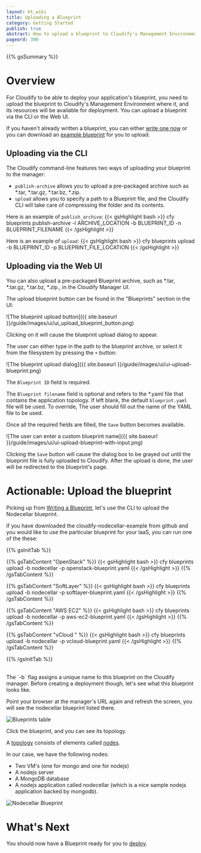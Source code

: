 ```yaml
---
layout: bt_wiki
title: Uploading a Blueprint
category: Getting Started
publish: true
abstract: How to upload a blueprint to Cloudify's Management Environment
pageord: 300
---
```

{{% gsSummary %}}

# Overview

For Cloudify to be able to deploy your application's blueprint, you need to upload the blueprint to Cloudify's Management Environment where it, and its resources will be available for deployment. You can upload a blueprint via the CLI or the Web UI.

If you haven't already written a blueprint, you can either [write one now](getting-started-write-blueprint.html) or you can download an [example blueprint](https://github.com/cloudify-cosmo/cloudify-nodecellar-example) for you to upload.

## Uploading via the CLI

The Cloudify command-line features two ways of uploading your blueprint to the manager:

 * `publish-archive` allows you to upload a pre-packaged archive such as *.tar, *.tar.gz, *.tar.bz, *.zip.
 * `upload` allows you to specify a path to a Blueprint file, and the Cloudify CLI will take care of compressing the folder and its contents.

Here is an example of `publish_archive`:
{{< gsHighlight  bash >}}
cfy blueprints publish-archive -l ARCHIVE_LOCATION -b BLUEPRINT_ID -n BLUEPRINT_FILENAME
{{< /gsHighlight >}}

Here is an example of `upload`:
{{< gsHighlight  bash >}}
cfy blueprints upload -b BLUEPRINT_ID -p BLUEPRINT_FILE_LOCATION
{{< /gsHighlight >}}


## Uploading via the Web UI

You can also upload a pre-packaged Blueprint archive, such as *.tar, *.tar.gz, *.tar.bz, *.zip., in the Cloudify Manager UI.

The upload blueprint button can be found in the "Blueprints" section in the UI:

![The blueprint upload button]({{ site.baseurl }}/guide/images/ui/ui_upload_blueprint_button.png)

Clicking on it will cause the blueprint upload dialog to appear.

The user can either type in the path to the blueprint archive, or select it from the filesystem by pressing the `+` button:

![The blueprint upload dialog]({{ site.baseurl }}/guide/images/ui/ui-upload-blueprint.png)

The `Blueprint ID` field is required.

The `Blueprint filename` field is optional and refers to the *.yaml file that contains the application topology. If left blank, the default `blueprint.yaml` file will be used. To override, The user should fill out the name of the YAML file to be used.

Once all the required fields are filled, the `Save` button becomes available.

![The user can enter a custom blueprint name]({{ site.baseurl }}/guide/images/ui/ui-upload-blueprint-with-input.png)

Clicking the `Save` button will cause the dialog box to be grayed out until the blueprint file is fully uploaded to Cloudify. After the upload is done, the user will be redirected to the blueprint's page.

# Actionable: Upload the blueprint

Picking up from [Writing a Blueprint](getting-started-write-blueprint.html), let's use the CLI to upload the Nodecellar blueprint.

If you have downloaded the cloudify-nodecellar-example from github and you would like to use the particular blueprint for your IaaS, you can run one of the these:

  {{% gsInitTab %}}

  {{% gsTabContent "OpenStack" %}}
  {{< gsHighlight  bash >}}
  cfy blueprints upload -b nodecellar -p openstack-blueprint.yaml
  {{< /gsHighlight >}}
  {{% /gsTabContent %}}

  {{% gsTabContent "SoftLayer" %}}
  {{< gsHighlight  bash >}}
  cfy blueprints upload -b nodecellar -p softlayer-blueprint.yaml
  {{< /gsHighlight >}}
  {{% /gsTabContent %}}

  {{% gsTabContent "AWS EC2" %}}
  {{< gsHighlight  bash >}}
  cfy blueprints upload -b nodecellar -p aws-ec2-blueprint.yaml
  {{< /gsHighlight >}}
  {{% /gsTabContent %}}

  {{% gsTabContent "vCloud " %}}
  {{< gsHighlight  bash >}}
  cfy blueprints upload -b nodecellar -p vcloud-blueprint.yaml
  {{< /gsHighlight >}}
  {{% /gsTabContent %}}

  {{% /gsInitTab %}}


<br/>
The `-b` flag assigns a unique name to this blueprint on the Cloudify manager. Before creating a deployment though, let's see what this blueprint looks like.

Point your browser at the manager's URL again and refresh the screen, you will see the nodecellar blueprint listed there.

  ![Blueprints table](images/guide/quickstart/blueprints_table.png)

Click the blueprint, and you can see its topology.

A [topology]({{page.terminology_link}}#topology) consists of elements called [nodes]({{page.terminology_link}}#node).

In our case, we have the following nodes:

  * Two VM's (one for mongo and one for nodejs)
  * A nodejs server
  * A MongoDB database
  * A nodejs application called nodecellar (which is a nice sample nodejs application backed by mongodb).

  ![Nodecellar Blueprint](images/guide/quickstart-openstack/nodecellar_openstack_topology.png)


# What's Next

You should now have a Blueprint ready for you to [deploy](getting-started-create-deployment.html).
